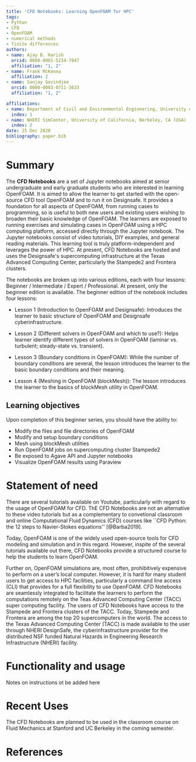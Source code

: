 ```yaml
---
title: 'CFD Notebooks: Learning OpenFOAM for HPC'
tags:
- Python
- CFD
- OpenFOAM
- numerical methods
- finite differences
authors:
- name: Ajay B. Harish
  orcid: 0000-0001-5234-7047
  affiliation: "1, 2"
- name: Frank McKenna
  affiliation: 2
- name: Sanjay Govindjee
  orcid: 0000-0003-0711-3633
  affiliation: "1, 2"

affiliations:
- name: Department of Civil and Environmental Engineering, University of California, Berkeley, CA (USA)
  index: 1
- name: NHERI SimCenter, University of California, Berkeley, CA (USA)
  index: 2
date: 25 Dec 2020
bibliography: paper.bib
---
```


# Summary

The **CFD Notebooks** are a set of Jupyter notebooks aimed at senior undergraduate and early graduate students who are interested in learning OpenFOAM. It is aimed to allow the learner to get started with the open-source CFD tool OpenFOAM and to run it on Designsafe. It provides a foundation for all aspects of OpenFOAM, from running cases to programming, so is useful to both new users and existing users wishing to broaden their basic knowledge of OpenFOAM. The learners are exposed to running exercises and simulating cases in OpenFOAM using a HPC computing platform, accessed directly through the Jupyter notebook. The Jupyter notebooks consist of video tutorials, DIY examples, and general reading materials. This learning tool is truly platform-independent and leverages the power of HPC. At present, CFD Notebooks are hosted and uses the Designsafe's supercomputing infrastructure at the Texas Advanced Computing Center, particularly the Stampede2 and Frontera clusters.

The notebooks are broken up into various editions, each with four lessons: Beginner / Intermediate / Expert / Professional. At present, only the beginner edition is available. The beginner edition of the notebook includes four lessons:

* Lesson 1 (Introduction to OpenFOAM and Designsafe): Introduces the learner to basic structure of OpenFOAM and Designsafe cyberinfrastructure. 

* Lesson 2 (Different solvers in OpenFOAM and which to use?): Helps learner identify different types of solvers in OpenFOAM (laminar vs. turbulent; steady-state vs. transient).

* Lesson 3 (Boundary conditions in OpenFOAM): While the number of boundary conditions are several, the lesson introduces the learner to the basic boundary conditions and their meaning.

* Lesson 4 (Meshing in OpenFOAM (blockMesh)): The lesson introduces the learner to the basics of blockMesh utility in OpenFOAM.

## Learning objectives

Upon completion of this beginner series, you should have the ability to:

- Modify the files and file directories of OpenFOAM
- Modify and setup boundary conditions
- Mesh using blockMesh utilities
- Run OpenFOAM jobs on supercomputing cluster Stampede2
- Be exposed to Agave API and Jupyter notebooks
- Visualize OpenFOAM results using Paraview

# Statement of need

There are several tutorials available on Youtube, particularly with regard to the usage of OpenFOAM for CFD. ThE CFD Notebooks are not an alternative to these video tutorials but as a complementary to convetional classroom and online Computational Fluid Dynamics (CFD) courses like ``CFD Python: the 12 steps to Navier-Stokes equations'' [@Barba2019].

Today, OpenFOAM is one of the widely used open-source tools for CFD modeling and simulation and in this regard. However, inspite of the several tutorials available out there, CFD Notebooks provide a structured course to help the students to learn OpenFOAM.



Further on, OpenFOAM simulations are, most often, prohibitively expensive to perform on a user’s local computer. However, it is hard for many student users to get access to HPC facilities, particularly a command line access (CLI) that provides for a full flexibility to use OpenFOAM. CFD Notebooks are seamlessly integrated to facilitate the learners to perform the computations remotely on the Teas Advanced Computing Center (TACC) super computing facility. The users of CFD Notebooks have access to the Stampede and Frontera clusters of the TACC. Today, Stampede and Frontera are among the top 20 supercomputers in the world. The access to the Texas Advanced Computing Center (TACC) is made available to the user through NHERI DesignSafe, the cyberinfrastructure provider for the distributed NSF funded Natural Hazards in Engineering Research Infrastructure (NHERI) facility. 

# Functionality and usage

Notes on instructions ot be added here

# Recent Uses

The CFD Notebooks are planned to be used in the classroom course on Fluid Mechanics at Stanford and UC Berkeley in the coming semester.

# References

